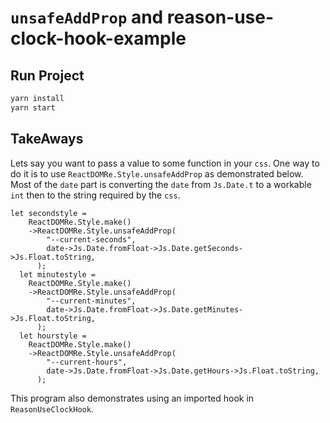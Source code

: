 # `unsafeAddProp` and reason-use-clock-hook-example

## Run Project

```sh
yarn install
yarn start
```

## TakeAways

Lets say you want to pass a value to some function in your `css`. One way to do it is to use `ReactDOMRe.Style.unsafeAddProp` as demonstrated below. Most of the `date` part is converting the `date` from `Js.Date.t` to a workable `int` then to the string required by the `css`.

```reason
let secondstyle =
    ReactDOMRe.Style.make()
    ->ReactDOMRe.Style.unsafeAddProp(
        "--current-seconds",
        date->Js.Date.fromFloat->Js.Date.getSeconds->Js.Float.toString,
      );
  let minutestyle =
    ReactDOMRe.Style.make()
    ->ReactDOMRe.Style.unsafeAddProp(
        "--current-minutes",
        date->Js.Date.fromFloat->Js.Date.getMinutes->Js.Float.toString,
      );
  let hourstyle =
    ReactDOMRe.Style.make()
    ->ReactDOMRe.Style.unsafeAddProp(
        "--current-hours",
        date->Js.Date.fromFloat->Js.Date.getHours->Js.Float.toString,
      );
```

This program also demonstrates using an imported hook in `ReasonUseClockHook`.
